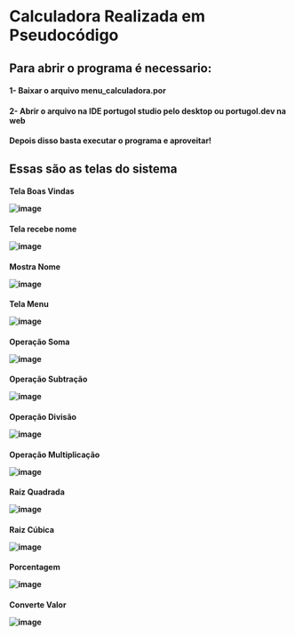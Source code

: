<h1>Calculadora Realizada em Pseudocódigo

<h2>Para abrir o programa é necessario:
<h4>1- Baixar o arquivo menu_calculadora.por</h4>
<h4>2- Abrir o arquivo na IDE portugol studio pelo desktop ou portugol.dev na web</h4>
<h4>Depois disso basta executar o programa e aproveitar!</h4>
  
<h2>Essas são as telas do sistema

<h4>Tela Boas Vindas
  
![image](https://github.com/gabrielarebeca/Calculadora_Portugol/assets/110422932/3e5589d1-90b8-4d99-9c37-9edb8bd97169)

<h4>Tela recebe nome
  
![image](https://github.com/gabrielarebeca/Calculadora_Portugol/assets/110422932/c838f87e-348f-4b02-8ce8-1d60ac9d114e)

<h4>Mostra Nome
  
![image](https://github.com/gabrielarebeca/Calculadora_Portugol/assets/110422932/a152df75-5c15-42e9-9868-c6a50082b5c4)

<h4>Tela Menu

![image](https://github.com/gabrielarebeca/Calculadora_Portugol/assets/110422932/4d260d8d-8813-496e-8257-81989d281379)

<h4> Operação Soma
  
![image](https://github.com/gabrielarebeca/Calculadora_Portugol/assets/110422932/9c2a113d-e7b6-4811-b24c-74725a3a7326)

<h4> Operação Subtração

![image](https://github.com/gabrielarebeca/Calculadora_Portugol/assets/110422932/5185250a-c9e1-4ba9-a96a-612eb9d74a44)

<h4> Operação Divisão

![image](https://github.com/gabrielarebeca/Calculadora_Portugol/assets/110422932/e56ca001-74ee-42fb-85f9-7c4f2ae13ba1)

<h4> Operação Multiplicação

![image](https://github.com/gabrielarebeca/Calculadora_Portugol/assets/110422932/1bd0107a-d660-44a2-8b91-88cf82c89656)

<h4> Raiz Quadrada

![image](https://github.com/gabrielarebeca/Calculadora_Portugol/assets/110422932/bf963ed5-074e-432e-bcd5-bd7772a08c7f)

<h4> Raiz Cúbica

![image](https://github.com/gabrielarebeca/Calculadora_Portugol/assets/110422932/981c6dd4-9941-49f1-b66d-6cdae246ffba)

<h4> Porcentagem

![image](https://github.com/gabrielarebeca/Calculadora_Portugol/assets/110422932/a2ee71f7-8d95-418f-b513-898ec9fea2f3)

<h4> Converte Valor

![image](https://github.com/gabrielarebeca/Calculadora_Portugol/assets/110422932/e70219c1-6c0f-4faf-a301-04ee3baee489)






